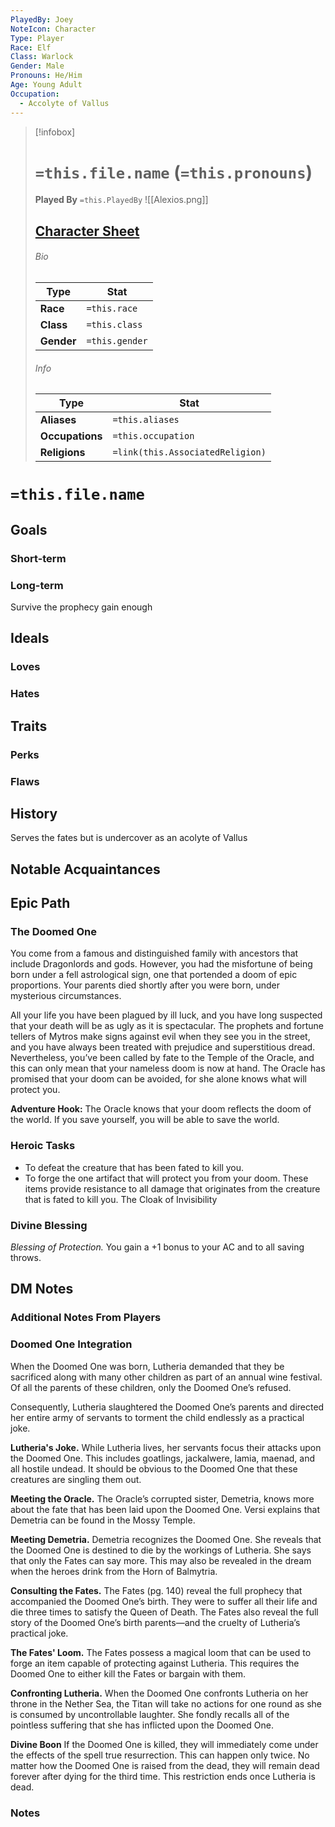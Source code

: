 ```yaml
---
PlayedBy: Joey
NoteIcon: Character
Type: Player
Race: Elf
Class: Warlock
Gender: Male
Pronouns: He/Him
Age: Young Adult
Occupation:
  - Accolyte of Vallus
---
```


> [!infobox]
> # `=this.file.name` (`=this.pronouns`)
> **Played By**  `=this.PlayedBy`
> ![[Alexios.png]]
> ## [Character Sheet](https://www.dndbeyond.com/characters/122192816)
> ###### Bio
> Type |  Stat |
> ---|---|
> **Race** | `=this.race` |
> **Class** | `=this.class` |
> **Gender** | `=this.gender` |
> ###### Info
> Type |  Stat |
> ---|---|
> **Aliases** | `=this.aliases` |
> **Occupations** | `=this.occupation` |
> **Religions** | `=link(this.AssociatedReligion)` |


# **`=this.file.name`**
## Goals
### Short-term


### Long-term
Survive the prophecy
gain enough

## Ideals
### Loves


### Hates


## Traits
### Perks


### Flaws


## History
Serves the fates but is undercover as an acolyte of Vallus


## Notable Acquaintances

## Epic Path
### The Doomed One
You come from a famous and distinguished family with ancestors that include Dragonlords and gods. However, you had the misfortune of being born under a fell astrological sign, one that portended a doom of epic proportions. Your parents died shortly after you were born, under mysterious circumstances.

All your life you have been plagued by ill luck, and you have long suspected that your death will be as ugly as it is spectacular. The prophets and fortune tellers of Mytros make signs against evil when they see you in the street, and you have always been treated with prejudice and superstitious dread. Nevertheless, you’ve been called by fate to the Temple of the Oracle, and this can only mean that your nameless doom is now at hand. The Oracle has promised that your doom can be avoided, for she alone knows what will protect you.

**Adventure Hook:** The Oracle knows that your doom reflects the doom of the world. If you save yourself, you will be able to save the world.

### Heroic Tasks
- To defeat the creature that has been fated to kill you.
-  To forge the one artifact that will protect you from your doom. These items provide resistance to all damage that originates from the creature that is fated to kill you. The Cloak of Invisibility

### Divine Blessing
*Blessing of Protection.* You gain a +1 bonus to your AC and to all saving throws.

## DM Notes
### Additional Notes From Players 


### Doomed One Integration
When the Doomed One was born, Lutheria demanded that they be sacrificed along with many other children as part of an annual wine festival. Of all the parents of these children, only the Doomed One’s refused. 

Consequently, Lutheria slaughtered the Doomed One’s parents and directed her entire army of servants to torment the child endlessly as a practical joke.

**Lutheria's Joke.** While Lutheria lives, her servants focus their attacks upon the Doomed One. This includes goatlings, jackalwere, lamia, maenad, and all hostile undead. It should be obvious to the Doomed One that these creatures are singling them out.

**Meeting the Oracle.** The Oracle’s corrupted sister, Demetria, knows more about the fate that has been laid upon the Doomed One. Versi explains that Demetria can be found in the Mossy Temple.

**Meeting Demetria.** Demetria recognizes the Doomed One. She reveals that the Doomed One is destined to die by the workings of Lutheria. She says that only the Fates can say more. This may also be revealed in the dream when the heroes drink from the Horn of Balmytria.

**Consulting the Fates.** The Fates (pg. 140) reveal the full prophecy that accompanied the Doomed One’s birth. They were to suffer all their life and die three times to satisfy the Queen of Death. The Fates also reveal the full story of the Doomed One’s birth parents—and the cruelty of Lutheria’s practical joke.

**The Fates' Loom.** The Fates possess a magical loom that can be used to forge an item capable of protecting against Lutheria. This requires the Doomed One to either kill the Fates or bargain with them.

**Confronting Lutheria.** When the Doomed One confronts Lutheria on her throne in the Nether Sea, the Titan will take no actions for one round as she is consumed by uncontrollable laughter. She fondly recalls all of the pointless suffering that she has inflicted upon the Doomed One.

**Divine Boon**
If the Doomed One is killed, they will immediately come under the effects of the spell true resurrection. This can happen only twice. No matter how the Doomed One is raised from the dead, they will remain dead forever after dying for the third time. This restriction ends once Lutheria is dead.

### Notes

